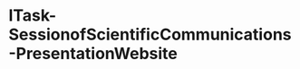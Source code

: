 # ITask-SessionofScientificCommunications-PresentationWebsite

<div style="display: flex; flex-direction: column;">
  <img src="https://i.ibb.co/SxTLwKG/7b8937ac76555580828e70b952710a77.png" alt="" />
  <img src="https://i.ibb.co/56Ky4Dr/c2d7d875913baa280f7e26e5dd85efc7.png" alt="" />
  <img src="https://i.ibb.co/K6RCQgF/61134383abe849110aa0d2dcd37e268f-1.png" alt="" />
  <img src="https://i.ibb.co/fQRGrWB/200f68bd922ff85af12c2a0ad09a9206.png" alt="" />
  <img src="https://i.ibb.co/2jg9g0f/f69771f016e9e14e3413cf7ae715a481.png" alt="" />
  <img src="https://i.ibb.co/8dqfFmL/f603aa85693decc846364890f06445ce.png" alt="" />
  <img src="https://i.ibb.co/fMgQdRz/bb24f6715569d582301520ecb5e72bd8.png" alt="" />
</div>
